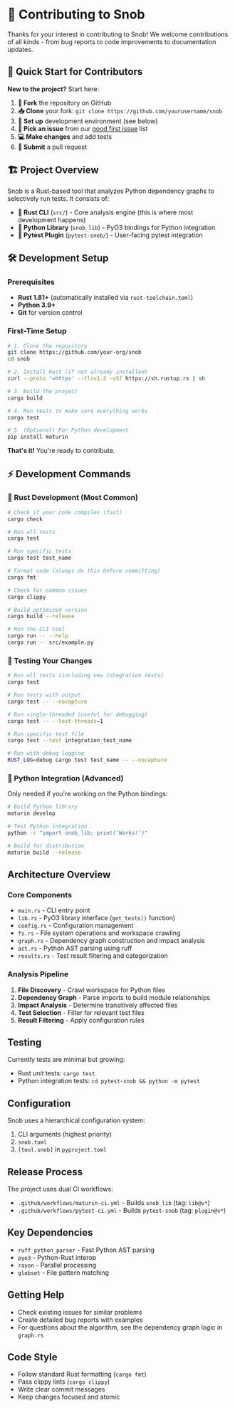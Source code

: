 # 🤝 Contributing to Snob

Thanks for your interest in contributing to Snob! We welcome contributions of all kinds - from bug reports to code improvements to documentation updates.

## 🚀 Quick Start for Contributors

**New to the project?** Start here:

1. **🍴 Fork** the repository on GitHub
2. **📥 Clone** your fork: `git clone https://github.com/yourusername/snob`
3. **🔧 Set up** development environment (see below)
4. **🌟 Pick an issue** from our [good first issue](https://github.com/your-org/snob/labels/good%20first%20issue) list
5. **💻 Make changes** and add tests
6. **📝 Submit** a pull request

## 🏗️ Project Overview

Snob is a Rust-based tool that analyzes Python dependency graphs to selectively run tests. It consists of:

- **🦀 Rust CLI** (`src/`) - Core analysis engine (this is where most development happens)
- **🐍 Python Library** (`snob_lib`) - PyO3 bindings for Python integration  
- **🧪 Pytest Plugin** (`pytest-snob/`) - User-facing pytest integration

## 🛠️ Development Setup

### Prerequisites

- **Rust 1.81+** (automatically installed via `rust-toolchain.toml`)
- **Python 3.9+** 
- **Git** for version control

### First-Time Setup

```bash
# 1. Clone the repository
git clone https://github.com/your-org/snob
cd snob

# 2. Install Rust (if not already installed)
curl --proto '=https' --tlsv1.2 -sSf https://sh.rustup.rs | sh

# 3. Build the project
cargo build

# 4. Run tests to make sure everything works
cargo test

# 5. (Optional) For Python development
pip install maturin
```

**That's it!** You're ready to contribute.

## ⚡ Development Commands

### 🦀 Rust Development (Most Common)

```bash
# Check if your code compiles (fast)
cargo check

# Run all tests
cargo test

# Run specific tests
cargo test test_name

# Format code (always do this before committing)
cargo fmt

# Check for common issues
cargo clippy

# Build optimized version
cargo build --release

# Run the CLI tool
cargo run -- --help
cargo run -- src/example.py
```

### 🧪 Testing Your Changes

```bash
# Run all tests (including new integration tests)
cargo test

# Run tests with output
cargo test -- --nocapture

# Run single-threaded (useful for debugging)
cargo test -- --test-threads=1

# Run specific test file
cargo test --test integration_test_name

# Run with debug logging
RUST_LOG=debug cargo test test_name -- --nocapture
```

### 🐍 Python Integration (Advanced)

Only needed if you're working on the Python bindings:

```bash
# Build Python library
maturin develop

# Test Python integration
python -c "import snob_lib; print('Works!')"

# Build for distribution
maturin build --release
```

## Architecture Overview

### Core Components

- `main.rs` - CLI entry point
- `lib.rs` - PyO3 library interface (`get_tests()` function)
- `config.rs` - Configuration management
- `fs.rs` - File system operations and workspace crawling
- `graph.rs` - Dependency graph construction and impact analysis
- `ast.rs` - Python AST parsing using ruff
- `results.rs` - Test result filtering and categorization

### Analysis Pipeline

1. **File Discovery** - Crawl workspace for Python files
2. **Dependency Graph** - Parse imports to build module relationships
3. **Impact Analysis** - Determine transitively affected files
4. **Test Selection** - Filter for relevant test files
5. **Result Filtering** - Apply configuration rules

## Testing

Currently tests are minimal but growing:
- Rust unit tests: `cargo test`
- Python integration tests: `cd pytest-snob && python -m pytest`

## Configuration

Snob uses a hierarchical configuration system:
1. CLI arguments (highest priority)
2. `snob.toml` 
3. `[tool.snob]` in `pyproject.toml`

## Release Process

The project uses dual CI workflows:
- `.github/workflows/maturin-ci.yml` - Builds `snob_lib` (tag: `lib@v*`)
- `.github/workflows/pytest-ci.yml` - Builds `pytest-snob` (tag: `plugin@v*`)

## Key Dependencies

- `ruff_python_parser` - Fast Python AST parsing
- `pyo3` - Python-Rust interop
- `rayon` - Parallel processing
- `globset` - File pattern matching

## Getting Help

- Check existing issues for similar problems
- Create detailed bug reports with examples
- For questions about the algorithm, see the dependency graph logic in `graph.rs`

## Code Style

- Follow standard Rust formatting (`cargo fmt`)
- Pass clippy lints (`cargo clippy`)
- Write clear commit messages
- Keep changes focused and atomic